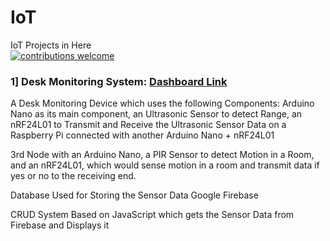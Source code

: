 # IoT
IoT Projects in Here  
[![contributions welcome](https://img.shields.io/badge/contributions-welcome-brightgreen.svg?style=flat)](https://github.com/dwyl/esta/issues)

### 1] Desk Monitoring System: [Dashboard Link](https://ajayk800.github.io/IoT/JavaScriptFirebase_CRUD/)

A Desk Monitoring Device which uses the following Components:
Arduino Nano as its main component, an Ultrasonic Sensor to detect Range,
an nRF24L01 to Transmit and Receive the Ultrasonic Sensor Data on a Raspberry Pi connected with another Arduino Nano + nRF24L01

3rd Node with an Arduino Nano, a PIR Sensor to detect Motion in a Room, and an nRF24L01, which would sense motion in a room and transmit 
data if yes or no to the receiving end.

Database Used for Storing the Sensor Data
Google Firebase

CRUD System Based on JavaScript which gets the Sensor Data from Firebase and Displays it
